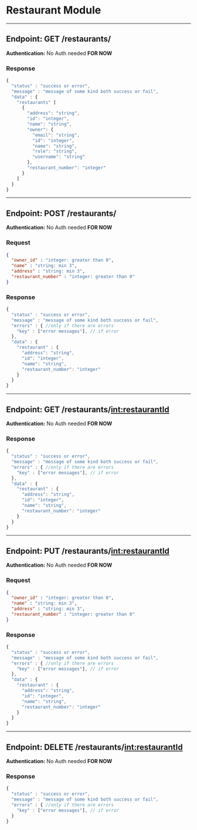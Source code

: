 # Restaurant Module
---

## Endpoint: GET /restaurants/
**Authentication:** No Auth needed __FOR NOW__

### Response
```javascript
{
  "status" : "success or error",
  "message" : "message of some kind both success or fail",
  "data" : {
    "restaurants" [
      {
        "address": "string",
        "id": "integer",
        "name": "string",
        "owner": {
          "email": "string",
          "id": "integer",
          "name": "string",
          "role": "string",
          "username": "string"
        },
        "restaurant_number": "integer"
      }
    ]
  }
}
```
---

## Endpoint: POST  /restaurants/
**Authentication:** No Auth needed __FOR NOW__

### Request
```JSON
{
  "owner_id" : "integer: greater than 0",
  "name" : "string: min 3",
  "address" : "string: min 3",
  "restaurant_number" : "integer: greater than 0"
}
```

### Response
```javascript
{
  "status" : "success or error",
  "message" : "message of some kind both success or fail",
  "errors" : { //only if there are errors
    "key" : ["error messages"], // if error
  },
  "data" : {
    "restaurant" : {
      "address": "string",
      "id": "integer",
      "name": "string",
      "restaurant_number": "integer"
    }
  }
}
```
---

## Endpoint: GET  /restaurants/<int:restaurantId>

**Authentication:** No Auth needed __FOR NOW__


### Response
```javascript
{
  "status" : "success or error",
  "message" : "message of some kind both success or fail",
  "errors" : { //only if there are errors
    "key" : ["error messages"], // if error
  },
  "data" : {
    "restaurant" : {
      "address": "string",
      "id": "integer",
      "name": "string",
      "restaurant_number": "integer"
    }
  }
}
```
---

## Endpoint: PUT  /restaurants/<int:restaurantId>
**Authentication:** No Auth needed __FOR NOW__

### Request
```JSON
{
  "owner_id" : "integer: greater than 0",
  "name" : "string: min 3",
  "address" : "string: min 3",
  "restaurant_number" : "integer: greater than 0"
}
```

### Response
```javascript
{
  "status" : "success or error",
  "message" : "message of some kind both success or fail",
  "errors" : { //only if there are errors
    "key" : ["error messages"], // if error
  },
  "data" : {
    "restaurant" : {
      "address": "string",
      "id": "integer",
      "name": "string",
      "restaurant_number": "integer"
    }
  }
}
```
---

## Endpoint: DELETE  /restaurants/<int:restaurantId>

**Authentication:** No Auth needed __FOR NOW__


### Response
```javascript
{
  "status" : "success or error",
  "message" : "message of some kind both success or fail",
  "errors" : { //only if there are errors
    "key" : ["error messages"], // if error
  }
}
```
